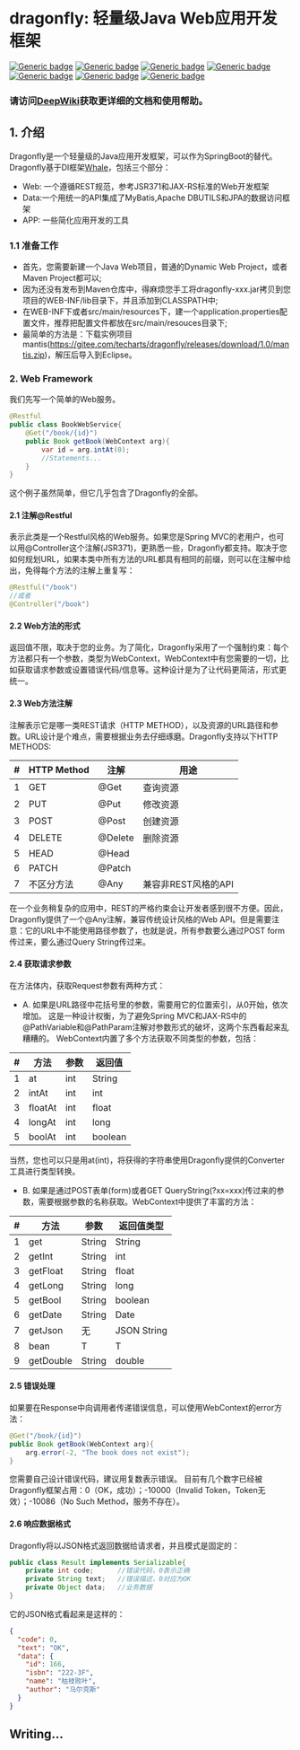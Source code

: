 # dragonfly: 轻量级Java Web应用开发框架

[![Generic badge](https://img.shields.io/badge/Active-00EE00.svg)](https://shields.io/)
[![Generic badge](https://img.shields.io/badge/JAVA_11+-8A2BE2.svg)](https://shields.io/)
[![Generic badge](https://img.shields.io/badge/Restful-FFFF00.svg)](https://shields.io/)
[![Generic badge](https://img.shields.io/badge/MVC-009ACD.svg)](https://shields.io/)
[![Generic badge](https://img.shields.io/badge/GraphQL-0000CD.svg)](https://shields.io/)
[![Generic badge](https://img.shields.io/badge/Lightweight-00008B.svg)](https://shields.io/)
[![Generic badge](https://img.shields.io/badge/ORM-009ACD.svg)](https://shields.io/)

### 请访问[DeepWiki](https://deepwiki.com/techarts0/dragonfly)获取更详细的文档和使用帮助。

## 1. 介绍
Dragonfly是一个轻量级的Java应用开发框架，可以作为SpringBoot的替代。Dragonfly基于DI框架[Whale](https://gitee.com/techarts/whale)，包括三个部分：
- Web: 一个遵循REST规范，参考JSR371和JAX-RS标准的Web开发框架
- Data:一个用统一的API集成了MyBatis,Apache DBUTILS和JPA的数据访问框架
- APP: 一些简化应用开发的工具

### 1.1 准备工作
- 首先，您需要新建一个Java Web项目，普通的Dynamic Web Project，或者Maven Project都可以;
- 因为还没有发布到Maven仓库中，得麻烦您手工将dragonfly-xxx.jar拷贝到您项目的WEB-INF/lib目录下，并且添加到CLASSPATH中;
- 在WEB-INF下或者src/main/resources下，建一个application.properties配置文件，推荐把配置文件都放在src/main/resouces目录下;
- 最简单的方法是：下载实例项目mantis(https://gitee.com/techarts/dragonfly/releases/download/1.0/mantis.zip)，解压后导入到Eclipse。

### 2. Web Framework
我们先写一个简单的Web服务。

```java
@Restful
public class BookWebService{
    @Get("/book/{id}")
    public Book getBook(WebContext arg){
        var id = arg.intAt(0);
        //Statements...
    }
}
```
这个例子虽然简单，但它几乎包含了Dragonfly的全部。

#### 2.1 注解@Restful
表示此类是一个Restful风格的Web服务。如果您是Spring MVC的老用户，也可以用@Controller这个注解(JSR371)，更熟悉一些，Dragonfly都支持。取决于您如何规划URL，如果本类中所有方法的URL都具有相同的前缀，则可以在注解中给出，免得每个方法的注解上重复写：
```java
@Restful("/book")
//或者
@Controller("/book")
```
#### 2.2 Web方法的形式
返回值不限，取决于您的业务。为了简化，Dragonfly采用了一个强制约束：每个方法都只有一个参数，类型为WebContext，WebContext中有您需要的一切，比如获取请求参数或设置错误代码/信息等。这种设计是为了让代码更简洁，形式更统一。

#### 2.3 Web方法注解
注解表示它是哪一类REST请求（HTTP METHOD），以及资源的URL路径和参数。URL设计是个难点，需要根据业务去仔细琢磨。Dragonfly支持以下HTTP METHODS:


| # | HTTP Method | 注解      | 用途            |
|---|-------------|---------|---------------|
| 1 | GET         | @Get    | 查询资源          |
| 2 | PUT         | @Put    | 修改资源          |
| 3 | POST        | @Post   | 创建资源          |
| 4 | DELETE      | @Delete | 删除资源          |
| 5 | HEAD        | @Head   |               |
| 6 | PATCH       | @Patch  |               |
| 7 | 不区分方法   | @Any    | 兼容非REST风格的API |


在一个业务稍复杂的应用中，REST的严格约束会让开发者感到很不方便。因此，Dragonfly提供了一个@Any注解，兼容传统设计风格的Web API。但是需要注意：它的URL中不能使用路径参数了，也就是说，所有参数要么通过POST form传过来，要么通过Query String传过来。

#### 2.4 获取请求参数
在方法体内，获取Request参数有两种方式：
- A. 如果是URL路径中花括号里的参数，需要用它的位置索引，从0开始，依次增加。
这是一种设计权衡，为了避免Spring MVC和JAX-RS中的@PathVariable和@PathParam注解对参数形式的破坏，这两个东西看起来乱糟糟的。
WebContext内置了多个方法获取不同类型的参数，包括：

| # | 方法       | 参数  | 返回值     |
|---|----------|-----|---------|
| 1 | at      | int | String  |
| 2 | intAt   | int | int     |
| 3 | floatAt | int | float   |
| 4 | longAt  | int | long    |
| 5 | boolAt  | int | boolean |

当然，您也可以只是用at(int)，将获得的字符串使用Dragonfly提供的Converter工具进行类型转换。

- B. 如果是通过POST表单(form)或者GET QueryString(?xx=xxx)传过来的参数，需要根据参数的名称获取。WebContext中提供了丰富的方法：

| # | 方法        | 参数     | 返回值类型       |
|---|-----------|--------|-------------|
| 1 | get       | String | String      |
| 2 | getInt    | String | int         |
| 3 | getFloat  | String | float       |
| 4 | getLong   | String | long        |
| 5 | getBool   | String | boolean     |
| 6 | getDate   | String | Date        |
| 7 | getJson   | 无      | JSON String |
| 8 | bean      | T      | T           |
| 9 | getDouble | String | double      |


#### 2.5 错误处理
如果要在Response中向调用者传递错误信息，可以使用WebContext的error方法：

```java
@Get("/book/{id}")
public Book getBook(WebContext arg){
    arg.error(-2, "The book does not exist");
}
```
您需要自己设计错误代码，建议用复数表示错误。
目前有几个数字已经被Dragonfly框架占用：0（OK，成功）；-10000（Invalid Token，Token无效）；-10086（No Such Method，服务不存在）。

#### 2.6 响应数据格式
Dragonfly将以JSON格式返回数据给请求者，并且模式是固定的：
```java
public class Result implements Serializable{
    private int code;      //错误代码，0表示正确
    private String text;   //错误描述，0对应为OK
    private Object data;   //业务数据
}
```

它的JSON格式看起来是这样的：
```json
{
  "code": 0,
  "text": "OK",
  "data": {
    "id": 166,
    "isbn": "222-3F",
    "name": "枯枝败叶",
    "author": "马尔克斯"
  }
}
```

## Writing...
